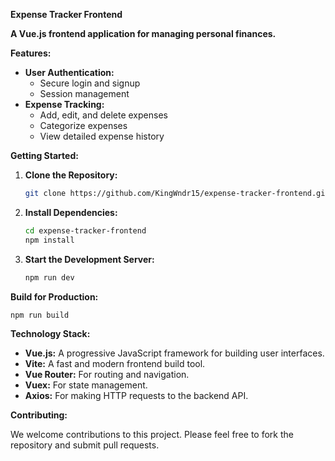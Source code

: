 **Expense Tracker Frontend**

**A Vue.js frontend application for managing personal finances.**

**Features:**

* **User Authentication:**
  * Secure login and signup
  * Session management
* **Expense Tracking:**
  * Add, edit, and delete expenses
  * Categorize expenses
  * View detailed expense history

**Getting Started:**

1. **Clone the Repository:**
   ```bash
   git clone https://github.com/KingWndr15/expense-tracker-frontend.git
   ```
2. **Install Dependencies:**
   ```bash
   cd expense-tracker-frontend
   npm install
   ```
3. **Start the Development Server:**
   ```bash
   npm run dev
   ```

**Build for Production:**
   ```bash
   npm run build
   ```

**Technology Stack:**

* **Vue.js:** A progressive JavaScript framework for building user interfaces.
* **Vite:** A fast and modern frontend build tool.
* **Vue Router:** For routing and navigation.
* **Vuex:** For state management.
* **Axios:** For making HTTP requests to the backend API.

**Contributing:**

We welcome contributions to this project. Please feel free to fork the repository and submit pull requests.
